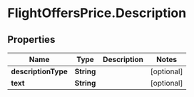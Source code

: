 # FlightOffersPrice.Description

## Properties

Name | Type | Description | Notes
------------ | ------------- | ------------- | -------------
**descriptionType** | **String** |  | [optional] 
**text** | **String** |  | [optional] 


